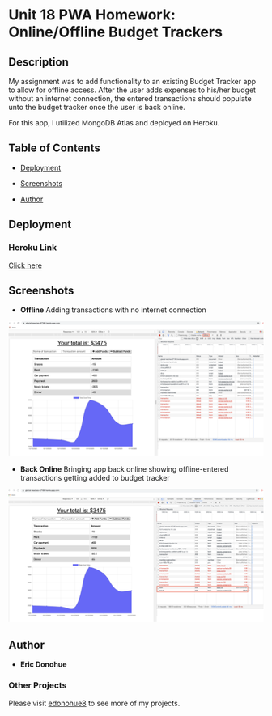 # Unit 18 PWA Homework: Online/Offline Budget Trackers

## Description

My assignment was to add functionality to an existing Budget Tracker app to allow for offline access.  After the user adds expenses to his/her budget without an internet connection, the entered transactions should populate unto the budget tracker once the user is back online.

For this app, I utilized MongoDB Atlas and deployed on Heroku.

## Table of Contents 

* [Deployment](#deployment)

* [Screenshots](#screenshots)

* [Author](#author)

## Deployment
### Heroku Link
[Click here](https://glacial-reaches-67160.herokuapp.com/)

## Screenshots

* **Offline**
Adding transactions with no internet connection
<img src="assets/readme/offline.png" width="600">

* **Back Online**
Bringing app back online showing offline-entered transactions getting added to budget tracker
<img src="assets/readme/online.png" width="600">

## Author

* **Eric Donohue**

### Other Projects

Please visit [edonohue8](https://github.com/edonohue8/) to see more of my projects.